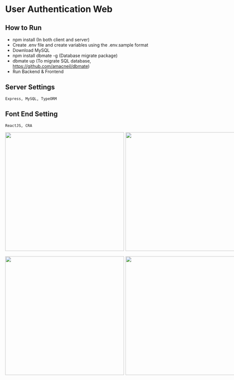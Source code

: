 # User Authentication Web

## How to Run
- npm install (In both client and server)
- Create .env file and create variables using the .env.sample format
- Download MySQL
- npm install dbmate -g (Database migrate package)
- dbmate up (To migrate SQL database,  https://github.com/amacneil/dbmate)
- Run Backend & Frontend

<div>
<h2>Server Settings </h2>

```
Express, MySQL, TypeORM

```

</div>

<div>
<h2>Font End Setting</h2>

```
ReactJS, CRA

```

</div>

<div>
<div style="display: flex;">
<img style="margin-right: 5px;" width="380" src="https://github.com/JongminChoi98/user-auth-nodejs-react/assets/138505370/85eb7c07-a59b-4ab3-9daf-3b9055c18c4d">
<img style="margin-right: 5px;" width="380" src="https://github.com/JongminChoi98/user-auth-nodejs-react/assets/138505370/22817695-0484-4ff8-b0ac-9e61d518f7e6">
</div>

<br>

<div style="display: flex;">
<img style="margin-right: 5px;" width="380" src="https://github.com/JongminChoi98/user-auth-nodejs-react/assets/138505370/cf8d216e-3210-4b98-bd69-314f378c5d4d">
<img style="margin-right: 5px;" width="380" src="https://github.com/JongminChoi98/user-auth-nodejs-react/assets/138505370/46d1eea0-04fa-4c27-94b4-dfb63022d0c8">
</div>
<div>
